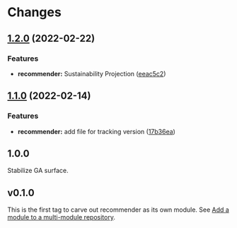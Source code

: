 # Changes

## [1.2.0](https://github.com/googleapis/google-cloud-go/compare/recommender/v1.1.0...recommender/v1.2.0) (2022-02-22)


### Features

* **recommender:** Sustainability Projection ([eeac5c2](https://github.com/googleapis/google-cloud-go/commit/eeac5c245fac73b60e256a890855e682ac733b17))

## [1.1.0](https://github.com/googleapis/google-cloud-go/compare/recommender/v1.0.0...recommender/v1.1.0) (2022-02-14)


### Features

* **recommender:** add file for tracking version ([17b36ea](https://github.com/googleapis/google-cloud-go/commit/17b36ead42a96b1a01105122074e65164357519e))

## 1.0.0

Stabilize GA surface.

## v0.1.0

This is the first tag to carve out recommender as its own module. See
[Add a module to a multi-module repository](https://github.com/golang/go/wiki/Modules#is-it-possible-to-add-a-module-to-a-multi-module-repository).
